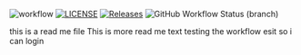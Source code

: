 ![workflow](https://github.com/Group-10-SEM/group10sem/actions/workflows/main.yml/badge.svg)
[![LICENSE](https://img.shields.io/github/license/Group-10-SEM/group10sem.svg?style=flat-square)](https://github.com/Group-10-SEM/group10sem/blob/master/LICENSE)
[![Releases](https://img.shields.io/github/release/Group-10-SEM/group10sem/all.svg?style=flat-square)](https://github.com/<github-username>/group10sem/releases)
![GitHub Workflow Status (branch)](https://img.shields.io/github/actions/workflow/status/Group-10-SEM/group10sem/main.yml?branch=release)

this is a read me file
This is more read me text
testing the workflow esit so i can login
